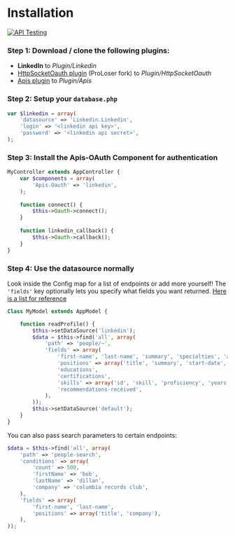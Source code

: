 # Installation

[![API Testing](https://img.shields.io/badge/test%20this%20API%20on-RapidAPI.com-blue.svg)](https://rapidapi.com/package/LinkedIn/functions?utm_source=LinkedinGithub&utm_medium=button)

### Step 1: Download / clone the following plugins: 

 * **LinkedIn** to _Plugin/Linkedin_
 * [HttpSocketOauth plugin](https://github.com/ProLoser/http_socket_oauth) (ProLoser fork) to _Plugin/HttpSocketOauth_
 * [Apis plugin](https://github.com/ProLoser/CakePHP-Api-Datasources) to _Plugin/Apis_

### Step 2: Setup your `database.php`

```php
var $linkedin = array(
	'datasource' => 'Linkedin.Linkedin',
	'login' => '<linkedin api key>',
	'password' => '<linkedin api secret>',
);
```

### Step 3: Install the Apis-OAuth Component for authentication

```php
MyController extends AppController {
	var $components = array(
		'Apis.Oauth' => 'linkedin',
	);
	
	function connect() {
		$this->Oauth->connect();
	}
	
	function linkedin_callback() {
		$this->Oauth->callback();
	}
}
```

### Step 4: Use the datasource normally 
Look inside the Config map for a list of endpoints or add more yourself!
The `'fields'` key optionally lets you specify what fields you want returned. [Here is a list for reference](https://developer.linkedin.com/documents/profile-fields)

```php
Class MyModel extends AppModel {

	function readProfile() {
		$this->setDataSource('linkedin');
		$data = $this->find('all', array(
			'path' => 'people/~',
			'fields' => array(
				'first-name', 'last-name', 'summary', 'specialties', 'associations', 'honors', 'interests', 'twitter-accounts', 
				'positions' => array('title', 'summary', 'start-date', 'end-date', 'is-current', 'company'), 
				'educations', 
				'certifications',
				'skills' => array('id', 'skill', 'proficiency', 'years'), 
				'recommendations-received',
			),
		));
		$this->setDataSource('default');
	}
}
```

You can also pass search parameters to certain endpoints:

```php
$data = $this->find('all', array(
	'path' => 'people-search',
	'conditions' => array(
		'count' => 500,
		'firstName' => 'bob',
		'lastName' => 'dillan',
		'company' => 'columbia records club',
	),
	'fields' => array(
		'first-name', 'last-name',
		'positions' => array('title', 'company'),
	),
));
```

